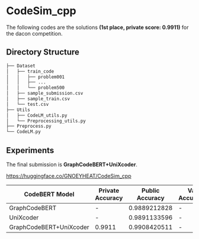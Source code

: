 # CodeSim_cpp

The following codes are the solutions **(1st place, private score: 0.9911)** for the dacon competition.

## Directory Structure

```bash
├── Dataset
│   ├── train_code
│   │   ├── problem001
│   │   ├── ...
│   │   └── problem500
│   ├── sample_submission.csv
│   ├── sample_train.csv
│   └── test.csv
├── Utils
│   ├── CodeLM_utils.py
│   └── Preprocessing_utils.py
├── Preprocess.py
└── CodeLM.py
``` 

## Experiments

The final submission is **GraphCodeBERT+UniXcoder**.

https://huggingface.co/GNOEYHEAT/CodeSim_cpp

| CodeBERT Model          | Private Accuracy | Public Accuracy | Val Accuracy |
|-------------------------|------------------|-----------------|--------------|
| GraphCodeBERT           | -                | 0.9889212828    | -            |
| UniXcoder               | -                | 0.9891133596    | -            |
| GraphCodeBERT+UniXcoder | 0.9911           | 0.9908420511    | -            |

